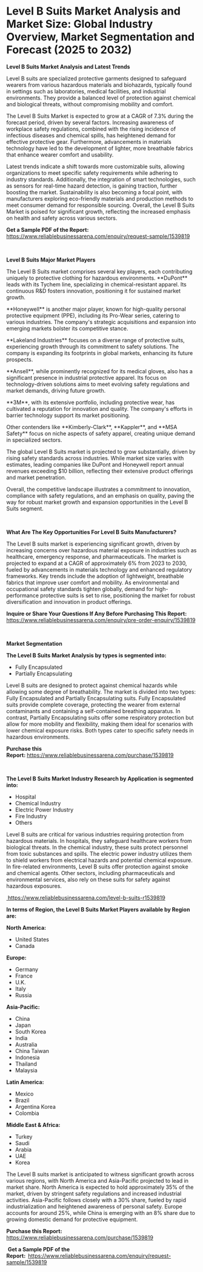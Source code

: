 <p><h1>Level B Suits Market Analysis and Market Size: Global Industry Overview, Market Segmentation and Forecast (2025 to 2032)</h1></p><p><strong>Level B Suits Market Analysis and Latest Trends</strong></p>
<p><p>Level B suits are specialized protective garments designed to safeguard wearers from various hazardous materials and biohazards, typically found in settings such as laboratories, medical facilities, and industrial environments. They provide a balanced level of protection against chemical and biological threats, without compromising mobility and comfort.</p><p>The Level B Suits Market is expected to grow at a CAGR of 7.3% during the forecast period, driven by several factors. Increasing awareness of workplace safety regulations, combined with the rising incidence of infectious diseases and chemical spills, has heightened demand for effective protective gear. Furthermore, advancements in materials technology have led to the development of lighter, more breathable fabrics that enhance wearer comfort and usability.</p><p>Latest trends indicate a shift towards more customizable suits, allowing organizations to meet specific safety requirements while adhering to industry standards. Additionally, the integration of smart technologies, such as sensors for real-time hazard detection, is gaining traction, further boosting the market. Sustainability is also becoming a focal point, with manufacturers exploring eco-friendly materials and production methods to meet consumer demand for responsible sourcing. Overall, the Level B Suits Market is poised for significant growth, reflecting the increased emphasis on health and safety across various sectors.</p></p>
<p><strong>Get a Sample PDF of the Report:&nbsp;</strong> <a href="https://www.reliablebusinessarena.com/enquiry/request-sample/1539819?utm_campaign=2632&utm_medium=2&utm_source=Github&utm_content=ia&utm_term=13042025&utm_id=level-b-suits">https://www.reliablebusinessarena.com/enquiry/request-sample/1539819</a></p>
<p>&nbsp;</p>
<p><strong>Level B Suits Major Market Players</strong></p>
<p><p>The Level B Suits market comprises several key players, each contributing uniquely to protective clothing for hazardous environments. **DuPont** leads with its Tychem line, specializing in chemical-resistant apparel. Its continuous R&D fosters innovation, positioning it for sustained market growth. </p><p>**Honeywell** is another major player, known for high-quality personal protective equipment (PPE), including its Pro-Wear series, catering to various industries. The company's strategic acquisitions and expansion into emerging markets bolster its competitive stance.</p><p>**Lakeland Industries** focuses on a diverse range of protective suits, experiencing growth through its commitment to safety solutions. The company is expanding its footprints in global markets, enhancing its future prospects.</p><p>**Ansell**, while prominently recognized for its medical gloves, also has a significant presence in industrial protective apparel. Its focus on technology-driven solutions aims to meet evolving safety regulations and market demands, driving future growth.</p><p>**3M**, with its extensive portfolio, including protective wear, has cultivated a reputation for innovation and quality. The company's efforts in barrier technology support its market positioning.</p><p>Other contenders like **Kimberly-Clark**, **Kappler**, and **MSA Safety** focus on niche aspects of safety apparel, creating unique demand in specialized sectors.</p><p>The global Level B Suits market is projected to grow substantially, driven by rising safety standards across industries. While market size varies with estimates, leading companies like DuPont and Honeywell report annual revenues exceeding $10 billion, reflecting their extensive product offerings and market penetration. </p><p>Overall, the competitive landscape illustrates a commitment to innovation, compliance with safety regulations, and an emphasis on quality, paving the way for robust market growth and expansion opportunities in the Level B Suits segment.</p></p>
<p>&nbsp;</p>
<p><strong>What Are The Key Opportunities For Level B Suits Manufacturers?</strong></p>
<p><p>The Level B suits market is experiencing significant growth, driven by increasing concerns over hazardous material exposure in industries such as healthcare, emergency response, and pharmaceuticals. The market is projected to expand at a CAGR of approximately 6% from 2023 to 2030, fueled by advancements in materials technology and enhanced regulatory frameworks. Key trends include the adoption of lightweight, breathable fabrics that improve user comfort and mobility. As environmental and occupational safety standards tighten globally, demand for high-performance protective suits is set to rise, positioning the market for robust diversification and innovation in product offerings.</p></p>
<p><strong>Inquire or Share Your Questions If Any Before Purchasing This Report:</strong> <a href="https://www.reliablebusinessarena.com/enquiry/pre-order-enquiry/1539819?utm_campaign=2632&utm_medium=2&utm_source=Github&utm_content=ia&utm_term=13042025&utm_id=level-b-suits">https://www.reliablebusinessarena.com/enquiry/pre-order-enquiry/1539819</a></p>
<p>&nbsp;</p>
<p><strong>Market Segmentation</strong></p>
<p><strong>The Level B Suits Market Analysis by types is segmented into:</strong></p>
<p><ul><li>Fully Encapsulated</li><li>Partially Encapsulating</li></ul></p>
<p><p>Level B suits are designed to protect against chemical hazards while allowing some degree of breathability. The market is divided into two types: Fully Encapsulated and Partially Encapsulating suits. Fully Encapsulated suits provide complete coverage, protecting the wearer from external contaminants and containing a self-contained breathing apparatus. In contrast, Partially Encapsulating suits offer some respiratory protection but allow for more mobility and flexibility, making them ideal for scenarios with lower chemical exposure risks. Both types cater to specific safety needs in hazardous environments.</p></p>
<p><strong>Purchase this Report:&nbsp;</strong><a href="https://www.reliablebusinessarena.com/purchase/1539819?utm_campaign=2632&utm_medium=2&utm_source=Github&utm_content=ia&utm_term=13042025&utm_id=level-b-suits">https://www.reliablebusinessarena.com/purchase/1539819</a></p>
<p>&nbsp;</p>
<p><strong>The Level B Suits Market Industry Research by Application is segmented into:</strong></p>
<p><ul><li>Hospital</li><li>Chemical Industry</li><li>Electric Power Industry</li><li>Fire Industry</li><li>Others</li></ul></p>
<p><p>Level B suits are critical for various industries requiring protection from hazardous materials. In hospitals, they safeguard healthcare workers from biological threats. In the chemical industry, these suits protect personnel from toxic substances and spills. The electric power industry utilizes them to shield workers from electrical hazards and potential chemical exposure. In fire-related environments, Level B suits offer protection against smoke and chemical agents. Other sectors, including pharmaceuticals and environmental services, also rely on these suits for safety against hazardous exposures.</p></p>
<p><a href="https://www.reliablebusinessarena.com/level-b-suits-r1539819?utm_campaign=2632&utm_medium=2&utm_source=Github&utm_content=ia&utm_term=13042025&utm_id=level-b-suits">&nbsp;https://www.reliablebusinessarena.com/level-b-suits-r1539819</a></p>
<p><strong>In terms of Region, the Level B Suits Market Players available by Region are:</strong></p>
<p>
    <p> <strong> North America: </strong>
        <ul>
            <li>United States</li>
            <li>Canada</li>
        </ul>
        </p> 
    <p> <strong> Europe: </strong>
        <ul>
            <li>Germany</li>
            <li>France</li>
            <li>U.K.</li>
            <li>Italy</li>
            <li>Russia</li>
        </ul>
        </p> 
    <p> <strong> Asia-Pacific: </strong>
        <ul>
            <li>China</li>
            <li>Japan</li>
            <li>South Korea</li>
            <li>India</li>
            <li>Australia</li>
            <li>China Taiwan</li>
            <li>Indonesia</li>
            <li>Thailand</li>
            <li>Malaysia</li>
        </ul>
        </p> 
    <p> <strong> Latin America: </strong>
        <ul>
            <li>Mexico</li>
            <li>Brazil</li>
            <li>Argentina Korea</li>
            <li>Colombia</li>
        </ul>
        </p> 
    <p> <strong> Middle East & Africa: </strong>
        <ul>
            <li>Turkey</li>
            <li>Saudi</li>
            <li>Arabia</li>
            <li>UAE</li>
            <li>Korea</li>
        </ul>
    </p>
    </p>
<p><p>The Level B suits market is anticipated to witness significant growth across various regions, with North America and Asia-Pacific projected to lead in market share. North America is expected to hold approximately 35% of the market, driven by stringent safety regulations and increased industrial activities. Asia-Pacific follows closely with a 30% share, fueled by rapid industrialization and heightened awareness of personal safety. Europe accounts for around 25%, while China is emerging with an 8% share due to growing domestic demand for protective equipment.</p></p>
<p><strong>Purchase this Report: </strong><a href="https://www.reliablebusinessarena.com/purchase/1539819?utm_campaign=2632&utm_medium=2&utm_source=Github&utm_content=ia&utm_term=13042025&utm_id=level-b-suits">https://www.reliablebusinessarena.com/purchase/1539819</a></p>
<p>&nbsp;<strong>Get a Sample PDF of the Report:&nbsp;&nbsp;</strong><a href="https://www.reliablebusinessarena.com/enquiry/request-sample/1539819?utm_campaign=2632&utm_medium=2&utm_source=Github&utm_content=ia&utm_term=13042025&utm_id=level-b-suits">https://www.reliablebusinessarena.com/enquiry/request-sample/1539819</a></p>
<p><strong></strong></p>
<p><p></p><p></p><p></p></p>